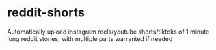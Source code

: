 # reddit-shorts
Automatically upload instagram reels/youtube shorts/tiktoks of 1 minute long reddit stories, with multiple parts warranted if needed
